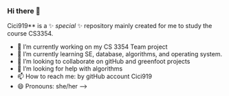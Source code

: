 ### Hi there 👋

Cici919** is a ✨ _special_ ✨ repository mainly created for me to study the course CS3354.


- 🔭 I’m currently working on my CS 3354 Team project 
- 🌱 I’m currently learning SE, database, algorithms, and operating system.
- 👯 I’m looking to collaborate on gitHub and greenfoot projects
- 🤔 I’m looking for help with algorithms
- 📫 How to reach me: by gitHub account Cici919
- 😄 Pronouns: she/her
-->
